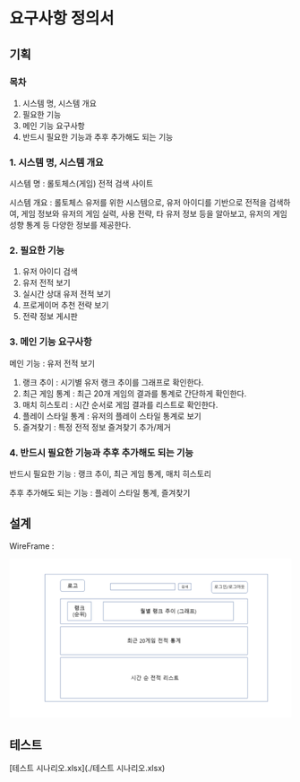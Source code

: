 # 요구사항 정의서

## 기획

### 목차

1. 시스템 명, 시스템 개요
2. 필요한 기능
3. 메인 기능 요구사항
4. 반드시 필요한 기능과 추후 추가해도 되는 기능



### 1. 시스템 명, 시스템 개요

시스템 명 : 롤토체스(게임) 전적 검색 사이트

시스템 개요 : 롤토체스 유저를 위한 시스템으로, 유저 아이디를 기반으로 전적을 검색하여,
게임 정보와 유저의 게임 실력, 사용 전략, 타 유저 정보 등을 알아보고, 유저의 게임 성향 통계 등 다양한 정보를 제공한다.



### 2. 필요한 기능

1. 유저 아이디 검색
2. 유저 전적 보기
3. 실시간 상대 유저 전적 보기
4. 프로게이머 추천 전략 보기
5. 전략 정보 게시판



### 3. 메인 기능 요구사항

메인 기능 : 유저 전적 보기

1. 랭크 추이 : 시기별 유저 랭크 추이를 그래프로 확인한다.
2. 최근 게임 통계 : 최근 20개 게임의 결과를 통계로 간단하게 확인한다.
3. 매치 히스토리 : 시간 순서로 게임 결과를 리스트로 확인한다.
4. 플레이 스타일 통계 : 유저의 플레이 스타일 통계로 보기
5. 즐겨찾기 : 특정 전적 정보 즐겨찾기 추가/제거



### 4. 반드시 필요한 기능과 추후 추가해도 되는 기능

반드시 필요한 기능 : 랭크 추이, 최근 게임 통계, 매치 히스토리

추후 추가해도 되는 기능 : 플레이 스타일 통계, 즐겨찾기







## 설계

WireFrame :

<img src="./WireFrame.png"/>

## 테스트

 [테스트 시나리오.xlsx](./테스트 시나리오.xlsx) 
